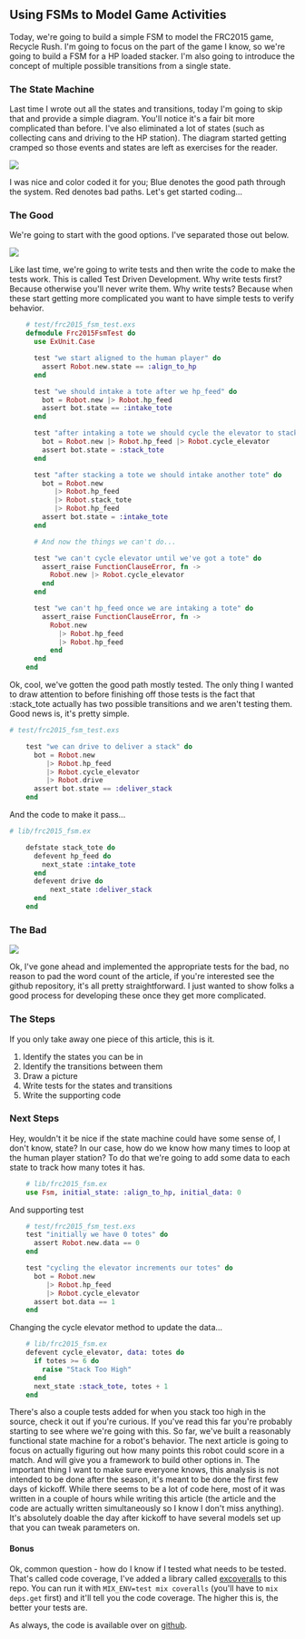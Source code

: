 ## Using FSMs to Model Game Activities

Today, we're going to build a simple FSM to model the FRC2015 game, Recycle Rush. I'm going to focus on the part of the game I know, so we're going to build a FSM for a HP loaded stacker. I'm also going to introduce the concept of multiple possible transitions from a single state.

### The State Machine
Last time I wrote out all the states and transitions, today I'm going to skip that and provide a simple diagram. You'll notice it's a fair bit more complicated than before. I've also eliminated a lot of states (such as collecting cans and driving  to the HP station). The diagram started getting cramped so those events and states are left as exercises for the reader.

![](resources/img/fsm.png)

I was nice and color coded it for you; Blue denotes the good path through the system. Red denotes bad paths. Let's get started coding...


### The Good
We're going to start with the good options. I've separated those out below.

![](resources/img/good.png)

Like last time, we're going to write tests and then write the code to make the tests work. This is called Test Driven Development. Why write tests first? Because otherwise you'll never write them. Why write tests? Because when these start getting more complicated you want to have simple tests to verify behavior.

```elixir
    # test/frc2015_fsm_test.exs
    defmodule Frc2015FsmTest do
      use ExUnit.Case

      test "we start aligned to the human player" do
        assert Robot.new.state == :align_to_hp
      end

      test "we should intake a tote after we hp_feed" do
        bot = Robot.new |> Robot.hp_feed
        assert bot.state == :intake_tote
      end

      test "after intaking a tote we should cycle the elevator to stack the tote" do
        bot = Robot.new |> Robot.hp_feed |> Robot.cycle_elevator
        assert bot.state = :stack_tote
      end

      test "after stacking a tote we should intake another tote" do
        bot = Robot.new
           |> Robot.hp_feed
           |> Robot.stack_tote
           |> Robot.hp_feed
        assert bot.state = :intake_tote
      end

      # And now the things we can't do...

      test "we can't cycle elevator until we've got a tote" do
        assert_raise FunctionClauseError, fn ->
          Robot.new |> Robot.cycle_elevator
        end
      end

      test "we can't hp_feed once we are intaking a tote" do
        assert_raise FunctionClauseError, fn ->
          Robot.new
            |> Robot.hp_feed
            |> Robot.hp_feed
          end
      end
    end


```

Ok, cool, we've gotten the good path mostly tested. The only thing I wanted to draw attention to before finishing off those tests is the fact that :stack_tote actually has two possible transitions and we aren't testing them. Good news is, it's pretty simple.

``` elixir
# test/frc2015_fsm_test.exs

    test "we can drive to deliver a stack" do
      bot = Robot.new
         |> Robot.hp_feed
         |> Robot.cycle_elevator
         |> Robot.drive
      assert bot.state == :deliver_stack
    end
```

And the code to make it pass...

```elixir
# lib/frc2015_fsm.ex

    defstate stack_tote do
      defevent hp_feed do
        next_state :intake_tote
      end
      defevent drive do
          next_state :deliver_stack
      end
    end
```

### The Bad

![](resources/img/bad.png)


Ok, I've gone ahead and implemented the appropriate tests for the bad, no reason to pad the word count of the article, if you're interested see the github repository, it's all pretty straightforward. I just wanted to show folks a good process for developing these once they get more complicated.


### The Steps

If you only take away one piece of this article, this is it.

1. Identify the states you can be in
2. Identify the transitions between them
3. Draw a picture
4. Write tests for the states and transitions
5. Write the supporting code


### Next Steps

Hey, wouldn't it be nice if the state machine could have some sense of, I don't know, state? In our case, how do we know how many times to loop at the human player station? To do that we're going to add some data to each state to track how many totes it has.

```elixir
    # lib/frc2015_fsm.ex
    use Fsm, initial_state: :align_to_hp, initial_data: 0
```
And supporting test
```elixir
    # test/frc2015_fsm_test.exs
    test "initially we have 0 totes" do
      assert Robot.new.data == 0
    end

    test "cycling the elevator increments our totes" do
      bot = Robot.new
         |> Robot.hp_feed
         |> Robot.cycle_elevator
      assert bot.data == 1
    end

```

Changing the cycle elevator method to update the data...

```elixir
    # lib/frc2015_fsm.ex
    defevent cycle_elevator, data: totes do
      if totes >= 6 do
        raise "Stack Too High"
      end
      next_state :stack_tote, totes + 1
    end
```


There's also a couple tests added for when you stack too high in the source, check it out if you're curious. If you've read this far you're probably starting to see where we're going with this. So far, we've built a reasonably functional state machine for a robot's behavior. The next article is going to focus on actually figuring out how many points this robot could score in a match. And will give you a framework to build other options in. The important thing I want to make sure everyone knows, this analysis is not intended to be done after the season, it's meant to be done the first few days of kickoff. While there seems to be a lot of code here, most of it was written in a couple of hours while writing this article (the article and the code are actually written simultaneously so I know I don't miss anything). It's absolutely doable the day after kickoff to have several models set up that you can tweak parameters on.




#### Bonus

Ok, common question - how do I know if I tested what needs to be tested. That's called code coverage, I've added a library called [excoveralls](https://github.com/parroty/excoveralls) to this repo. You can run it with ```MIX_ENV=test mix coveralls``` (you'll have to ```mix deps.get``` first) and it'll tell you the code coverage. The higher this is, the better your tests are.


As always, the code is available over on [github](https://github.com/schreiaj/frc2015_fsm). 
